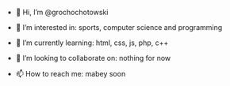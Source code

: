 - 👋 Hi, I’m
            @grochochotowski
            
- 👀 I’m interested in:
            sports, computer science and programming
            
- 🌱 I’m currently learning:
            html, css, js, php, c++
            
- 💞️ I’m looking to collaborate on:
            nothing for now
            
- 📫 How to reach me:
            mabey soon

<!---
grochochotowski/grochochotowski is a ✨ special ✨ repository because its `README.md` (this file) appears on your GitHub profile.
You can click the Preview link to take a look at your changes.
--->
